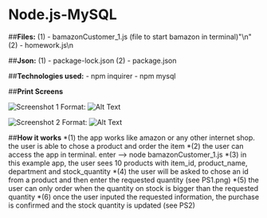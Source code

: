 # Node.js-MySQL

##**Files:**	(1) - bamazonCustomer_1.js (file to start bamazon in terminal)"\n"
				(2) - homework.js\n
		
		
##**Json:**  	(1) - package-lock.json
		     	(2) - package.json


##**Technologies used:** 
	- npm inquirer
	- npm mysql


##**Print Screens**

![Screenshot 1](/Desktop/Rutgers/Node.js_MySQL/Node.js-MySQL/images/PS1.png)
Format: ![Alt Text](url)

![Screenshot 2](/Desktop/Rutgers/Node.js_MySQL/Node.js-MySQL/images/PS1.png)
Format: ![Alt Text](url)

##**How it works**
*(1) the app works like amazon or any other internet shop. the user is able to chose a product and order the item
*(2) the user can access the app in terminal. enter --> node bamazonCustomer_1.js
*(3) in this example app, the user sees 10 products with item_id, product_name, department and stock_quantity
*(4) the user will be asked to chose an id from a product and then enter the requested quantity (see PS1.png)
*(5) the user can only order when the quantity on stock is bigger than the requested quantity
*(6) once the user inputed the requested information, the purchase is confirmed and the stock quantity is updated (see PS2)

